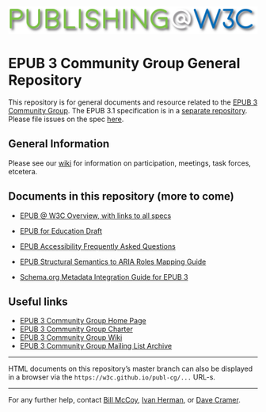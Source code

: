 ![Publishing @ W3C Logo](publishingatw3c.png)


# EPUB 3 Community Group General Repository

This repository is for general documents and resource related to the [EPUB 3 Community Group](https://www.w3.org/community/epub3/). The EPUB 3.1 specification is in a [separate repository](https://github.com/w3c/publ-epub-revision). Please file issues on the spec [here](https://github.com/w3c/publ-epub-revision/issues).

## General Information

Please see our [wiki](https://github.com/w3c/pub-cg/wiki) for information on participation, meetings, task forces, etcetera.

## Documents in this repository (more to come)

 - [EPUB @ W3C Overview, with links to all specs](https://w3c.github.io/publ-cg/)

 - [EPUB for Education Draft](https://w3c.github.io/publ-cg/education/epub-education.html)
 - [EPUB Accessibility Frequently Asked Questions](https://w3c.github.io/publ-cg/guides/epub-a11y-faq.html)
-  [EPUB Structural Semantics to ARIA Roles Mapping Guide](https://w3c.github.io/publ-cg/guides/aria-mapping.html)
-  [Schema.org Metadata Integration Guide for EPUB 3](https://w3c.github.io/publ-cg/guides/schema-org-integration.html)




## Useful links

 - [EPUB 3 Community Group Home Page](https://www.w3.org/community/epub3/)
 - [EPUB 3 Community Group Charter](https://www.w3.org/2017/02/EPUB3CGcharter)
 - [EPUB 3 Community Group Wiki](https://github.com/w3c/pub-cg/wiki)
 - [EPUB 3 Community Group Mailing List Archive](https://lists.w3.org/Archives/Public/public-epub3/)
 

---

HTML documents on this repository’s master branch can also be displayed in a browser via the `https://w3c.github.io/publ-cg/...` URL-s. 

---

For any further help, contact [Bill McCoy](mailto:bmccoy@w3.org), [Ivan Herman](mailto:ivan@w3.org), or [Dave Cramer](mailto:dauwhe@gmail.com).

